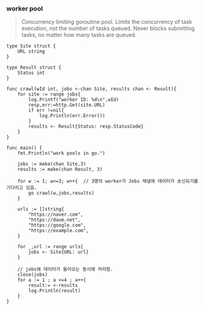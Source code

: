 ### worker pool 
>Concurrency limiting goroutine pool. Limits the concurrency of task execution, not the number of tasks queued. Never blocks submitting tasks, no matter how many tasks are queued.


```
type Site struct {
	URL string
}

type Result struct {
	Status int
}

func crawl(wId int, jobs <-chan Site, results chan <- Result){
	for site := range jobs{
		log.Printf("worker ID: %d\n",wId)
		resp,err:=http.Get(site.URL)
		if err !=nil{
			log.Println(err.Error())
		}
		results <- Result{Status: resp.StatusCode}
	}
}

func main() {
	fmt.Println("work pools in go.")

	jobs := make(chan Site,3)
	results := make(chan Result, 3)

	for w := 1; w<=3; w++{  // 3명의 worker가 Jobs 채널에 데이터가 송신되기를 기다리고 있음.
		go crawl(w,jobs,results)
	}

	urls := []string{
		"https://naver.com",
		"https://daum.net",
		"https://google.com",
		"https://example.com",
	}

	for _,url := range urls{
		jobs <- Site{URL: url}
	}

    // jobs에 데이터가 들어오는 동시에 처리함.
	close(jobs)
	for a := 1 ; a <=4 ; a++{
		result:= <-results
		log.Println(result)
	}
}
```